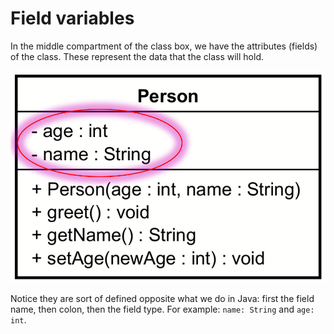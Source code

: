 # Field variables

In the middle compartment of the class box, we have the attributes (fields) of the class. These represent the data that the class will hold.

![field variables](Resources/Class-fields.png)

Notice they are sort of defined opposite what we do in Java: first the field name, then colon, then the field type. For example: `name: String` and `age: int`.


